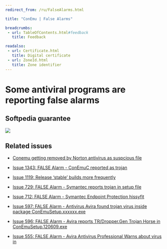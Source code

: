 ```yaml
---
redirect_from: /ru/FalseAlarms.html

title: "ConEmu | False Alarms"

breadcrumbs:
 - url: TableOfContents.html#feedback
   title: Feedback

readalso:
 - url: Certificate.html
   title: Digital certificate
 - url: ZoneId.html
   title: Zone identifier
---
```


# Some antiviral programs are reporting false alarms

<h2 id="Softpedia_guarantee"> Softpedia guarantee </h2>

<a href="http://www.softpedia.com/get/System/System-Miscellaneous/ConEmu.shtml" rel="nofollow"><img border="0" src="http://s1.softpedia-static.com/base_img/softpedia_free_award_f.gif"></img></a>


<h2 id="Related_issues"> Related issues </h2>

* [Conemu getting removed by Norton antivirus as suspcious file](http://superuser.com/q/782279/139371)

* [Issue 1343: FALSE Alarm - ConEmuC reported as trojan](https://github.com/Maximus5/conemu-old-issues/issues/1343)
* [Issue 1119: Release ‘stable’ builds more frequently](href="https://github.com/Maximus5/conemu-old-issues/issues/1119)
* [Issue 729: FALSE Alarm - Symantec reports trojan in setup file](https://github.com/Maximus5/conemu-old-issues/issues/729)
* [Issue 712: FALSE Alarm - Symantec Endpoint Protection hissyfit](https://github.com/Maximus5/conemu-old-issues/issues/712)
* [Issue 597: FALSE Alarm - Antivirus Avira found trojan virus inside package ConEmuSetup.xxxxxx.exe](https://github.com/Maximus5/conemu-old-issues/issues/597)
* [Issue 596: FALSE Alarm - Avira reports TR/Dropper.Gen Trojan Horse in ConEmuSetup.120609.exe](https://github.com/Maximus5/conemu-old-issues/issues/596)
* [Issue 555: FALSE Alarm - Avira Antivirus Professional Warns about virus in](https://github.com/Maximus5/conemu-old-issues/issues/555)
